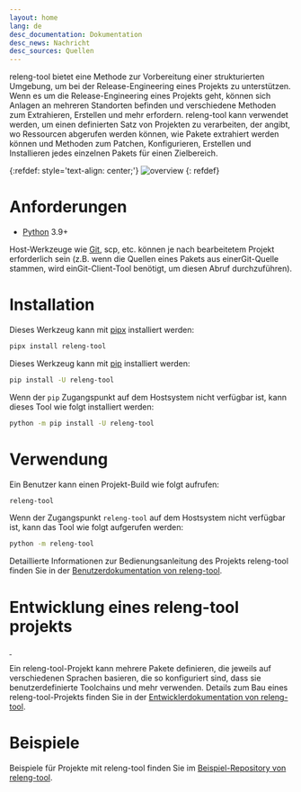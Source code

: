 ```yaml
---
layout: home
lang: de
desc_documentation: Dokumentation
desc_news: Nachricht
desc_sources: Quellen
---
```


releng-tool bietet eine Methode zur Vorbereitung einer strukturierten Umgebung,
um bei der Release-Engineering eines Projekts zu unterstützen. Wenn es um die
Release-Engineering eines Projekts geht, können sich Anlagen an mehreren
Standorten befinden und verschiedene Methoden zum Extrahieren, Erstellen und
mehr erfordern. releng-tool kann verwendet werden, um einen definierten Satz von
Projekten zu verarbeiten, der angibt, wo Ressourcen abgerufen werden können, wie
Pakete extrahiert werden können und Methoden zum Patchen, Konfigurieren,
Erstellen und Installieren jedes einzelnen Pakets für einen Zielbereich.

{:refdef: style='text-align: center;'}
![overview]({{site.baseurl}}/assets/overview.png)
{: refdef}

Anforderungen
=============

* [Python] 3.9+

Host-Werkzeuge wie [Git], scp, etc. können je nach bearbeitetem Projekt
erforderlich sein (z.B. wenn die Quellen eines Pakets aus einerGit-Quelle
stammen, wird einGit-Client-Tool benötigt, um diesen Abruf durchzuführen).

Installation
============

Dieses Werkzeug kann mit [pipx] installiert werden:

~~~ bash
pipx install releng-tool
~~~

Dieses Werkzeug kann mit [pip] installiert werden:

~~~ bash
pip install -U releng-tool
~~~

Wenn der ``pip`` Zugangspunkt auf dem Hostsystem nicht verfügbar ist, kann
dieses Tool wie folgt installiert werden:

~~~ bash
python -m pip install -U releng-tool
~~~

Verwendung
==========

Ein Benutzer kann einen Projekt-Build wie folgt aufrufen:

~~~ bash
releng-tool
~~~

Wenn der Zugangspunkt ``releng-tool`` auf dem Hostsystem nicht verfügbar ist,
kann das Tool wie folgt aufgerufen werden:

~~~ bash
python -m releng-tool
~~~

Detaillierte Informationen zur Bedienungsanleitung des Projekts releng-tool
finden Sie in der [Benutzerdokumentation von releng-tool].


Entwicklung eines releng-tool projekts 
======================================

<a href="https://pypi.org/project/releng-tool/">
    <img src="https://badgen.net/pypi/v/releng-tool?label=PyPI" alt="" />
</a>
<img src="https://badgen.net/static/Python/3.9+" alt="" />

Ein releng-tool-Projekt kann mehrere Pakete definieren, die jeweils auf
verschiedenen Sprachen basieren, die so konfiguriert sind, dass sie
benutzerdefinierte Toolchains und mehr verwenden. Details zum Bau eines
releng-tool-Projekts finden Sie in der
[Entwicklerdokumentation von releng-tool].

Beispiele
=========

Beispiele für Projekte mit releng-tool finden Sie im
[Beispiel-Repository von releng-tool].

[Beispiel-Repository von releng-tool]: https://github.com/releng-tool/releng-tool-examples
[Benutzerdokumentation von releng-tool]: https://docs.releng.io/user-guide.html
[Entwicklerdokumentation von releng-tool]: https://docs.releng.io/developer-guide.html
[Git]: https://git-scm.com/
[Python]: https://www.python.org/
[pip]: https://pip.pypa.io/
[pipx]: https://pipx.pypa.io/
